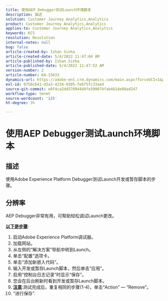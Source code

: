 ```yaml
---
title: 使用AEP Debugger测试Launch环境脚本
description: 描述
solution: Customer Journey Analytics,Analytics
product: Customer Journey Analytics,Analytics
applies-to: Customer Journey Analytics,Analytics
keywords: KCS
resolution: Resolution
internal-notes: null
bug: false
article-created-by: Ishan Sinha
article-created-date: 5/4/2022 11:47:04 AM
article-published-by: Ishan Sinha
article-published-date: 5/4/2022 11:47:52 AM
version-number: 2
article-number: KA-15633
dynamics-url: https://adobe-ent.crm.dynamics.com/main.aspx?forceUCI=1&pagetype=entityrecord&etn=knowledgearticle&id=753eede9-9fcb-ec11-a7b5-6045bd00db25
exl-id: 0750c641-d3a3-4234-9305-fe6f5fc33aed
source-git-commit: e8f4ca2dd578944d4fe399074fab461de88ad247
workflow-type: tm+mt
source-wordcount: '125'
ht-degree: 3%

---
```


# 使用AEP Debugger测试Launch环境脚本

## 描述


使用Adobe Experience Platform Debugger测试Launch开发或暂存脚本的步骤。


## 分辨率


AEP Debugger非常有用，可帮助轻松调试Launch更改。

<b><u>以下是步骤</u></b>:

1. 启动Adobe Experience Platform调试器。
2. 加载网站。
3. 从左侧的“解决方案”导航中转到Launch。
4. 单击“配置”选项卡。
5. 单击“添加新嵌入代码”。
6. 输入开发或暂存Launch脚本，然后单击“应用”。
7. 启用“控制台日志记录”时显示“保存”。
8. 您会在后台刷新时看到开发或暂存Launch脚本。
9. <b><u>注意</u></b>:测试完成后，重复相同的步骤(1-4)，单击“Action” — “Remove”。
10. “进行保存”.

